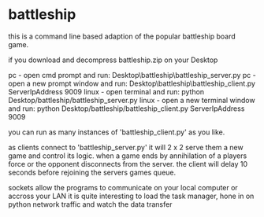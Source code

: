 # battleship

this is a command line based adaption of the popular battleship board game.

if you download and decompress battleship.zip on your Desktop

pc - open cmd prompt and run:  Desktop\battleship\battleship_server.py
pc - open a new prompt window and run:  Desktop\battleship\battleship_client.py ServerIpAddress 9009
linux - open terminal and run:  python Desktop/battleship/battleship_server.py
linux - open a new terminal window and run:  python Desktop/battleship/battleship_client.py ServerIpAddress 9009

you can run as many instances of 'battleship_client.py' as you like.

as clients connect to 'battleship_server.py' it will 2 x 2 serve them a new game and control its logic.
when a game ends by annihilation of a players force or the opponent disconnects from the server.
the client will delay 10 seconds before rejoining the servers games queue.

sockets allow the programs to communicate on your local computer or accross your LAN
it is quite interesting to load the task manager, hone in on python network traffic and watch the data transfer
